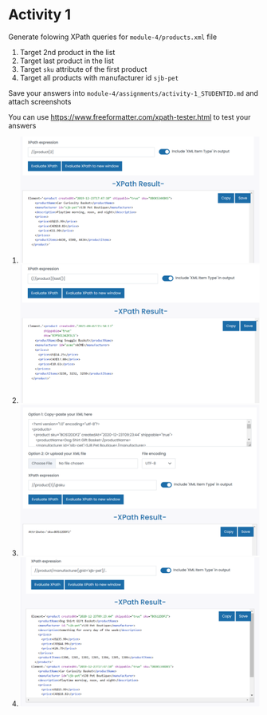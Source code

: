 # Activity 1

Generate folowing XPath queries for `module-4/products.xml` file

1. Target 2nd product in the list
2. Target last product in the list
3. Target `sku` attribute of the first product
4. Target all products with manufacturer id `sjb-pet`

Save your answers into `module-4/assignments/activity-1_STUDENTID.md` and attach screenshots

You can use <https://www.freeformatter.com/xpath-tester.html> to test your answers
1. ![image info](/module-04/assignments/activity1-1.png)
2. ![image info](/module-04/assignments/activity1-2.png)
3. ![image info](/module-04/assignments/activity1-3.png)
4. ![image info](/module-04/assignments/activity1-4.png)
